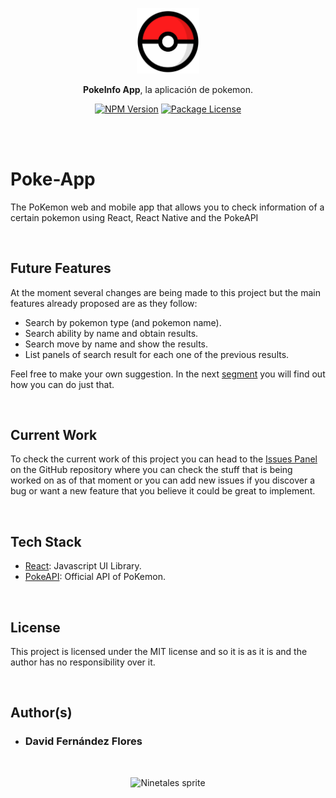<p align="center">
  <a href="https://poke-app-davidfernandez.vercel.app/" target="_blank"><img src="./public/pokeball.png" width="100" alt="Poke Ball logo" /></a>
</p>

<p align="center" ><b>PokeInfo App</b>, la aplicación de pokemon.</p>

<p align="center">
    <a href="https://www.npmjs.com/~nestjscore" target="_blank"><img src="https://img.shields.io/npm/v/@nestjs/core.svg" alt="NPM Version" /></a>
    <a href="https://www.npmjs.com/~nestjscore" target="_blank"><img src="https://img.shields.io/npm/l/@nestjs/core.svg" alt="Package License" /></a>
</p>

<br>
<br>

# Poke-App

The PoKemon web and mobile app that allows you to check information of a certain pokemon using React, React Native and the PokeAPI

<br>

## Future Features

At the moment several changes are being made to this project but the main features already proposed are as they follow:
  *  Search by pokemon type (and pokemon name).
  *  Search ability by name and obtain results.
  *  Search move by name and show the results.
  *  List panels of search result for each one of the previous results.

  Feel free to make your own suggestion.
  In the next [segment](#currentwork) you will find out how you can do just that.

<br/>


<a id="currentwork"></a>
## Current Work
To check the current work of this project you can head to the [Issues Panel](https://github.com/DavidFFDAW/Poke-App/issues) on the GitHub repository where you can check the stuff that is being worked on as of that moment or you can add new issues if you discover a bug or want a new feature that you believe it could be great to implement.

<br/>



## Tech Stack

 -  [React](https://es.reactjs.org/): Javascript UI Library.
 -  [PokeAPI](https://pokeapi.co/): Official API of PoKemon.

 <br>

## License

This project is licensed under the MIT license and so it is as it is and the author has no responsibility over it.

<br>

## Author(s)

   -  ### David Fernández Flores 
   
   <br>

   <p align="center">
      <img src="https://raw.githubusercontent.com/PokeAPI/sprites/master/sprites/pokemon/38.png" width="100" height="120" alt="Ninetales sprite" />
    </p>